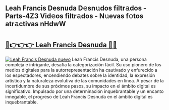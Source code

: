 ## Leah Francis Desnuda D𝚎sn𝚞dos filtr𝚊dos - Parts-4Z3 Vid𝚎os filtr𝚊dos - N𝚞evas f𝚘tos atr𝚊ctivas nHdwW

# <h2><a href="http://mb645hl.tromn.icu/?c=Leah+Francis+Desnuda">🔗👉👉👉 Leah Francis Desnuda 🔗🔗</a></h2>

[![Leah Francis Desnuda nuevo](https://i.imgur.com/pEAQMta.gif)](http://mb645hl.tromn.icu/?c=Leah+Francis+Desnuda)
Leah Francis Desnuda, una persona compleja e intrigante, desafía la categorización fácil. Su uso pionero de los medios digitales para la autorrepresentación ha cautivado y enfurecido a los espectadores, encendiendo debates sobre la identidad, la expresión artística y la naturaleza evolutiva de las comunidades en línea. A pesar de la incertidumbre de sus próximos pasos, su impacto en el ámbito digital es significativo. Impulsado por una determinación inquebrantable y un encanto innegable, el progreso de Leah Francis Desnuda en el ámbito digital es inquebrantable.
